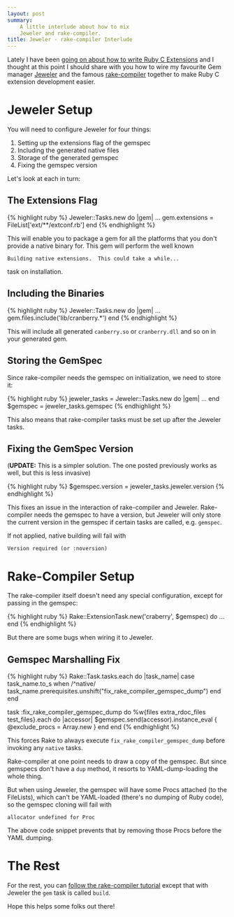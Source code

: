 ```yaml
---
layout: post
summary:
    A little interlude about how to mix
    Jeweler and rake-compiler.
title: Jeweler - rake-compiler Interlude
---
```


Lately I have been
[going on about how to write Ruby C Extensions][cextensions]
and I thought at this point I should share with
you how to wire my favourite Gem manager [Jeweler][]
and the famous [rake-compiler][] together to make
Ruby C extension development easier.


# Jeweler Setup #

You will need to configure Jeweler for four things:

1.  Setting up the extensions flag of the gemspec
2.  Including the generated native files
3.  Storage of the generated gemspec
4.  Fixing the gemspec version

Let's look at each in turn:


## The Extensions Flag ##

{% highlight ruby %}
Jeweler::Tasks.new do |gem|
    ...
    gem.extensions = FileList['ext/**/extconf.rb']
end
{% endhighlight %}

This will enable you to package a gem for all
the platforms that you don't provide a native
binary for. This gem will perform the well known

    Building native extensions.  This could take a while...

task on installation.


## Including the Binaries ##

{% highlight ruby %}
Jeweler::Tasks.new do |gem|
    ...
    gem.files.include('lib/cranberry.*')
end
{% endhighlight %}

This will include all generated ` canberry.so `
or ` cranberry.dll ` and so on in your generated
gem.


## Storing the GemSpec ##

Since rake-compiler needs the gemspec on initialization,
we need to store it:

{% highlight ruby %}
jeweler_tasks = Jeweler::Tasks.new do |gem|
    ...
end
$gemspec = jeweler_tasks.gemspec
{% endhighlight %}

This also means that rake-compiler tasks must be set up
after the Jeweler tasks.


## Fixing the GemSpec Version ##

(**UPDATE:** This is a simpler solution. The one posted
previously works as well, but this is less invasive)

{% highlight ruby %}
$gemspec.version = jeweler_tasks.jeweler.version
{% endhighlight %}

This fixes an issue in the interaction of rake-compiler
and Jeweler. Rake-compiler needs the gemspec to have a
version, but Jeweler will only store the current version
in the gemspec if certain tasks are called, e.g.
` gemspec `.

If not applied, native building will fail with

    Version required (or :noversion)


# Rake-Compiler Setup #

The rake-compiler itself doesn't need any special
configuration, except for passing in the gemspec:

{% highlight ruby %}
Rake::ExtensionTask.new('craberry', $gemspec) do
    ...
end
{% endhighlight %}

But there are some bugs when wiring
it to Jeweler.


## Gemspec Marshalling Fix ##

{% highlight ruby %}
Rake::Task.tasks.each do |task_name|
    case task_name.to_s
    when /^native/
        task_name.prerequisites.unshift("fix_rake_compiler_gemspec_dump")
    end
end

task :fix_rake_compiler_gemspec_dump do
    %w{files extra_rdoc_files test_files}.each do |accessor|
        $gemspec.send(accessor).instance_eval {
            @exclude_procs = Array.new
        }
    end
end
{% endhighlight %}

This forces Rake to always execute
` fix_rake_compiler_gemspec_dump ` before
invoking any ` native ` tasks.

Rake-compiler at one point needs to draw a copy of
the gemspec. But since gemspecs don't have a ` dup `
method, it resorts to YAML-dump-loading the whole
thing.

But when using Jeweler, the gemspec will have some
Procs attached (to the FileLists), which can't be
YAML-loaded (there's no dumping of Ruby code),
so the gemspec cloning will fail with

    allocator undefined for Proc

The above code snippet prevents that by removing
those Procs before the YAML dumping.


# The Rest #

For the rest, you can
[follow the rake-compiler tutorial][rake-compiler]
except that with Jeweler the ` gem ` task is
called ` build `.

Hope this helps some folks out there!


[cextensions]:  ../../18/ruby-c-extension/     "Part 1 of the C Extension series"
[jeweler]:      http://github.com/technicalpickles/jeweler  "Jeweler - a gemspec manager"
[rake-compiler]: http://rake-compiler.rubyforge.org/     "The rake-compiler project"

